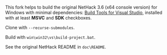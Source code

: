 This fork helps to build the original NetHack 3.6 (x64 console version) for 
Windows with minimal dependencies: 
[Build Tools for Visual Studio](https://visualstudio.microsoft.com/downloads/#build-tools-for-visual-studio-2019),
installed with at least **MSVC** and **SDK** checkboxes.

Clone with `--recurse-submodules`.

Build with `win\win32\vs\build-project.bat`.

See the original NetHack README in `doc\README`.
